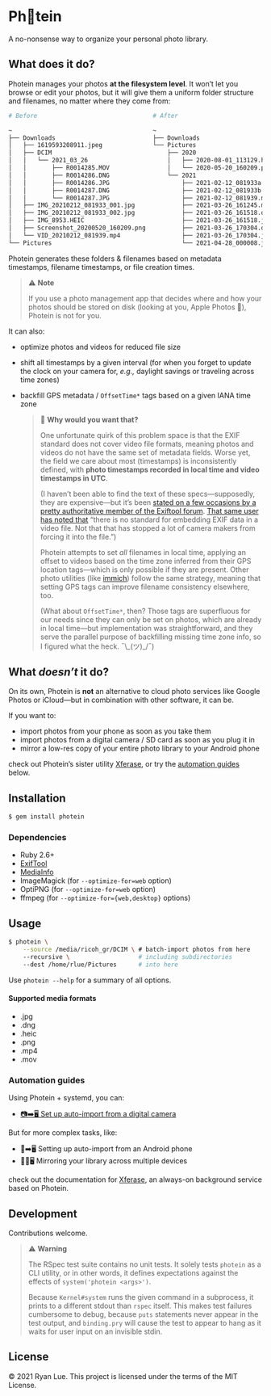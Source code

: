 Ph📸tein
========

A no-nonsense way to organize your personal photo library.

What does it do?
----------------

Photein manages your photos **at the filesystem level**.
It won’t let you browse or edit your photos,
but it will give them a uniform folder structure and filenames,
no matter where they come from:

```sh
# Before                                # After

~                                       ~
├── Downloads                           ├── Downloads
│   ├── 1619593208911.jpeg              └── Pictures
│   ├── DCIM                                ├── 2020
│   │   └── 2021_03_26                      │   ├── 2020-08-01_113129.heic
│   │       ├── R0014285.MOV                │   └── 2020-05-20_160209.png
│   │       ├── R0014286.DNG                └── 2021
│   │       ├── R0014286.JPG                    ├── 2021-02-12_081933a.jpg
│   │       ├── R0014287.DNG                    ├── 2021-02-12_081933b.jpg
│   │       └── R0014287.JPG                    ├── 2021-02-12_081939.mp4
│   ├── IMG_20210212_081933_001.jpg             ├── 2021-03-26_161245.mp4
│   ├── IMG_20210212_081933_002.jpg             ├── 2021-03-26_161518.dng
│   ├── IMG_8953.HEIC                           ├── 2021-03-26_161518.jpg
│   ├── Screenshot_20200520_160209.png          ├── 2021-03-26_170304.dng
│   └── VID_20210212_081939.mp4                 ├── 2021-03-26_170304.jpg
└── Pictures                                    └── 2021-04-28_000008.jpg
```

Photein generates these folders & filenames
based on metadata timestamps, filename timestamps, or file creation times.

> ⚠️ **Note**
>
> If you use a photo management app that decides
> where and how your photos should be stored on disk
> (looking at you, Apple Photos 👀), Photein is not for you.

It can also:

* optimize photos and videos for reduced file size
* shift all timestamps by a given interval
  (for when you forget to update the clock on your camera
  for, _e.g.,_ daylight savings or traveling across time zones)
* backfill GPS metadata / `OffsetTime*` tags based on a given IANA time zone

  > 🤔 **Why would you want that?**
  >
  > One unfortunate quirk of this problem space is that
  > the EXIF standard does not cover video file formats,
  > meaning photos and videos do not have the same set of metadata fields.
  > Worse yet, the field we care about most (timestamps) is inconsistently defined,
  > with **photo timestamps recorded in local time and video timestamps in UTC**.
  >
  > (I haven’t been able to find the text of these specs—supposedly,
  > they are expensive—but it’s been [stated on a few occasions
  > by a pretty authoritative member of the Exiftool forum](https://exiftool.org/forum/index.php?msg=51915).
  > [That same user has noted that](https://exiftool.org/forum/index.php?msg=59329)
  > “there is no standard for embedding EXIF data in a video file.
  > Not that that has stopped a lot of camera makers from forcing it into the file.”)
  >
  > Photein attempts to set _all_ filenames in local time,
  > applying an offset to videos based on the time zone inferred
  > from their GPS location tags—which is only possible if they are present.
  > Other photo utilities (like [immich](https://immich.app)) follow the same strategy,
  > meaning that setting GPS tags can improve filename consistency elsewhere, too.
  >
  > (What about `OffsetTime*`, then? Those tags are superfluous for our needs
  > since they can only be set on photos, which are already in local time—but
  > implementation was straightforward, and they serve the parallel purpose
  > of backfilling missing time zone info, so I figured what the heck. ¯\\\_(ツ)\_/¯)

What _doesn’t_ it do?
---------------------

On its own, Photein is **not** an alternative
to cloud photo services like Google Photos or iCloud—but
in combination with other software, it can be.

If you want to:

* import photos from your phone as soon as you take them
* import photos from a digital camera / SD card as soon as you plug it in
* mirror a low-res copy of your entire photo library to your Android phone

check out Photein’s sister utility [Xferase][],
or try the [automation guides][] below.

[Xferase]: https://github.com/rlue/xferase
[automation guides]: #automation-guides

Installation
------------

```sh
$ gem install photein
```

### Dependencies

* Ruby 2.6+
* [ExifTool][]
* [MediaInfo][]
* ImageMagick (for `--optimize-for=web` option)
* OptiPNG (for `--optimize-for=web` option)
* ffmpeg (for `--optimize-for={web,desktop}` options)

[ExifTool]: https://exiftool.org/
[MediaInfo]: https://mediaarea.net/MediaInfo

Usage
-----

```sh
$ photein \
    --source /media/ricoh_gr/DCIM \ # batch-import photos from here
    --recursive \                   # including subdirectories
    --dest /home/rlue/Pictures      # into here
```

Use `photein --help` for a summary of all options.

#### Supported media formats

* .jpg
* .dng
* .heic
* .png
* .mp4
* .mov

### Automation guides

Using Photein + systemd, you can:

* [📷➡️🖥️ Set up auto-import from a digital camera](guides/auto-import-digital-camera.md)

But for more complex tasks, like:

* 📱➡️🖥️ Setting up auto-import from an Android phone
* 📱🔄🖥️ Mirroring your library across multiple devices

check out the documentation for [Xferase][],
an always-on background service based on Photein.

Development
-----------

Contributions welcome.

> ⚠️ **Warning**
>
> The RSpec test suite contains no unit tests.
> It solely tests `photein` as a CLI utility, or in other words,
> it defines expectations against the effects of `system('photein <args>')`.
>
> Because `Kernel#system` runs the given command in a subprocess, 
> it prints to a different stdout than `rspec` itself.
> This makes test failures cumbersome to debug,
> because `puts` statements never appear in the test output,
> and `binding.pry` will cause the test to appear to hang
> as it waits for user input on an invisible stdin.

License
-------

© 2021 Ryan Lue. This project is licensed under the terms of the MIT License.
